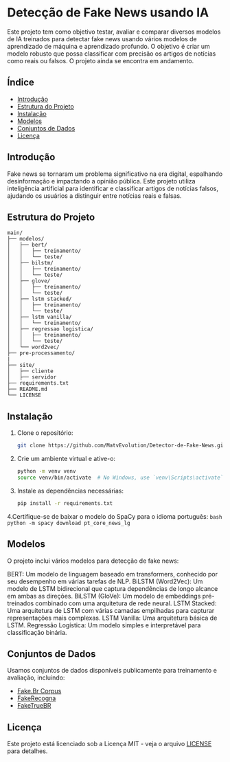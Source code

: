 
# Detecção de Fake News usando IA

Este projeto tem como objetivo testar, avaliar e comparar diversos modelos de IA treinados para detectar fake news usando vários modelos de aprendizado de máquina e aprendizado profundo. O objetivo é criar um modelo robusto que possa classificar com precisão os artigos de notícias como reais ou falsos. O projeto ainda se encontra em andamento.

## Índice

- [Introdução](#introdução)
- [Estrutura do Projeto](#estrutura-do-projeto)
- [Instalação](#instalação)
- [Modelos](#modelos)
- [Conjuntos de Dados](#conjuntos-de-dados)
- [Licença](#licença)

## Introdução

Fake news se tornaram um problema significativo na era digital, espalhando desinformação e impactando a opinião pública. Este projeto utiliza inteligência artificial para identificar e classificar artigos de notícias falsos, ajudando os usuários a distinguir entre notícias reais e falsas.

## Estrutura do Projeto

```
main/
├── modelos/
│   ├── bert/
│   │   ├── treinamento/
│   │   └── teste/
│   ├── bilstm/
│   │   ├── treinamento/
│   │   └── teste/
│   ├── glove/
│   │   ├── treinamento/
│   │   └── teste/
│   ├── lstm stacked/
│   │   ├── treinamento/
│   │   └── teste/
│   ├── lstm vanilla/
│   │   └── treinamento/
│   ├── regressao logistica/
│   │   ├── treinamento/
│   │   └── teste/
│   └── word2vec/
├── pre-processamento/
|
├── site/
│   ├── cliente
│   ├── servidor
├── requirements.txt
├── README.md
└── LICENSE
```

## Instalação

1. Clone o repositório:
    ```bash
    git clone https://github.com/MatvEvolution/Detector-de-Fake-News.git
    ```

2. Crie um ambiente virtual e ative-o:
    ```bash
    python -m venv venv
    source venv/bin/activate  # No Windows, use `venv\Scripts\activate`
    ```

3. Instale as dependências necessárias:
    ```bash
    pip install -r requirements.txt
    ```

4.Certifique-se de baixar o modelo do SpaCy para o idioma português:
    ```bash
    python -m spacy download pt_core_news_lg
    ```

## Modelos

O projeto inclui vários modelos para detecção de fake news:

BERT: Um modelo de linguagem baseado em transformers, conhecido por seu desempenho em várias tarefas de NLP.
BiLSTM (Word2Vec): Um modelo de LSTM bidirecional que captura dependências de longo alcance em ambas as direções.
BiLSTM (GloVe): Um modelo de embeddings pré-treinados combinado com uma arquitetura de rede neural.
LSTM Stacked: Uma arquitetura de LSTM com várias camadas empilhadas para capturar representações mais complexas.
LSTM Vanilla: Uma arquitetura básica de LSTM.
Regressão Logística: Um modelo simples e interpretável para classificação binária.

## Conjuntos de Dados

Usamos conjuntos de dados disponíveis publicamente para treinamento e avaliação, incluindo:

- [Fake.Br Corpus](https://github.com/roneysco/Fake.br-Corpus)
- [FakeRecogna](https://github.com/Gabriel-Lino-Garcia/FakeRecogna)
- [FakeTrueBR](https://github.com/jpchav98/FakeTrue.Br)

## Licença

Este projeto está licenciado sob a Licença MIT - veja o arquivo [LICENSE](LICENSE) para detalhes.
